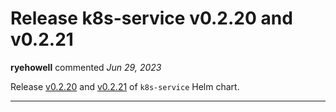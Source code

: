 # Release k8s-service v0.2.20 and v0.2.21

**ryehowell** commented *Jun 29, 2023*

Release [v0.2.20](https://github.com/gruntwork-io/helm-kubernetes-services/releases/tag/v0.2.20) and [v0.2.21](https://github.com/gruntwork-io/helm-kubernetes-services/releases/tag/v0.2.21) of `k8s-service` Helm chart. 
<br />
***


